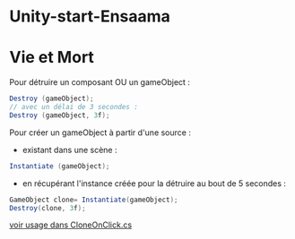 # Unity-start-Ensaama

# Vie et Mort
Pour détruire un composant OU un gameObject :
```csharp
Destroy (gameObject);
// avec un délai de 3 secondes :
Destroy (gameObject, 3f);
```

Pour créer un gameObject à partir d'une source :
- existant dans une scène :
```csharp
Instantiate (gameObject);
```

- en récupérant l'instance créée pour la détruire au bout de 5 secondes :
```csharp
GameObject clone= Instantiate(gameObject);
Destroy(clone, 3f);
```
[voir usage dans CloneOnClick.cs](./Assets/CloneOnClick.cs)